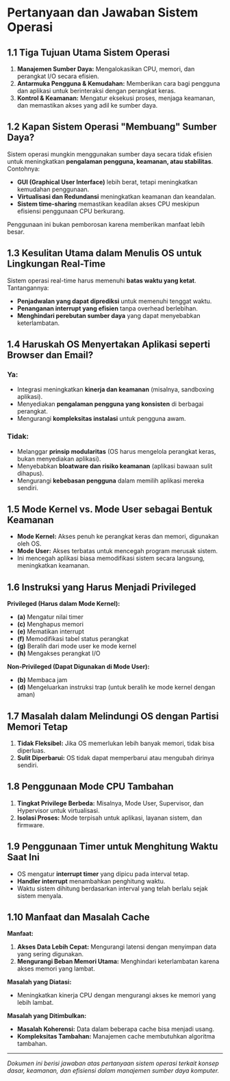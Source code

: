 
# Pertanyaan dan Jawaban Sistem Operasi

## 1.1 Tiga Tujuan Utama Sistem Operasi  
1. **Manajemen Sumber Daya:** Mengalokasikan CPU, memori, dan perangkat I/O secara efisien.  
2. **Antarmuka Pengguna & Kemudahan:** Memberikan cara bagi pengguna dan aplikasi untuk berinteraksi dengan perangkat keras.  
3. **Kontrol & Keamanan:** Mengatur eksekusi proses, menjaga keamanan, dan memastikan akses yang adil ke sumber daya.  

## 1.2 Kapan Sistem Operasi "Membuang" Sumber Daya?  
Sistem operasi mungkin menggunakan sumber daya secara tidak efisien untuk meningkatkan **pengalaman pengguna, keamanan, atau stabilitas**. Contohnya:  
- **GUI (Graphical User Interface)** lebih berat, tetapi meningkatkan kemudahan penggunaan.  
- **Virtualisasi dan Redundansi** meningkatkan keamanan dan keandalan.  
- **Sistem time-sharing** memastikan keadilan akses CPU meskipun efisiensi penggunaan CPU berkurang.  

Penggunaan ini bukan pemborosan karena memberikan manfaat lebih besar.  

## 1.3 Kesulitan Utama dalam Menulis OS untuk Lingkungan Real-Time  
Sistem operasi real-time harus memenuhi **batas waktu yang ketat**. Tantangannya:  
- **Penjadwalan yang dapat diprediksi** untuk memenuhi tenggat waktu.  
- **Penanganan interrupt yang efisien** tanpa overhead berlebihan.  
- **Menghindari perebutan sumber daya** yang dapat menyebabkan keterlambatan.  

## 1.4 Haruskah OS Menyertakan Aplikasi seperti Browser dan Email?  
### **Ya:**  
- Integrasi meningkatkan **kinerja dan keamanan** (misalnya, sandboxing aplikasi).  
- Menyediakan **pengalaman pengguna yang konsisten** di berbagai perangkat.  
- Mengurangi **kompleksitas instalasi** untuk pengguna awam.  

### **Tidak:**  
- Melanggar **prinsip modularitas** (OS harus mengelola perangkat keras, bukan menyediakan aplikasi).  
- Menyebabkan **bloatware dan risiko keamanan** (aplikasi bawaan sulit dihapus).  
- Mengurangi **kebebasan pengguna** dalam memilih aplikasi mereka sendiri.  

## 1.5 Mode Kernel vs. Mode User sebagai Bentuk Keamanan  
- **Mode Kernel:** Akses penuh ke perangkat keras dan memori, digunakan oleh OS.  
- **Mode User:** Akses terbatas untuk mencegah program merusak sistem.  
- Ini mencegah aplikasi biasa memodifikasi sistem secara langsung, meningkatkan keamanan.  

## 1.6 Instruksi yang Harus Menjadi Privileged  
**Privileged (Harus dalam Mode Kernel):**  
- **(a)** Mengatur nilai timer  
- **(c)** Menghapus memori  
- **(e)** Mematikan interrupt  
- **(f)** Memodifikasi tabel status perangkat  
- **(g)** Beralih dari mode user ke mode kernel  
- **(h)** Mengakses perangkat I/O  

**Non-Privileged (Dapat Digunakan di Mode User):**  
- **(b)** Membaca jam  
- **(d)** Mengeluarkan instruksi trap (untuk beralih ke mode kernel dengan aman)  

## 1.7 Masalah dalam Melindungi OS dengan Partisi Memori Tetap  
1. **Tidak Fleksibel:** Jika OS memerlukan lebih banyak memori, tidak bisa diperluas.  
2. **Sulit Diperbarui:** OS tidak dapat memperbarui atau mengubah dirinya sendiri.  

## 1.8 Penggunaan Mode CPU Tambahan  
1. **Tingkat Privilege Berbeda:** Misalnya, Mode User, Supervisor, dan Hypervisor untuk virtualisasi.  
2. **Isolasi Proses:** Mode terpisah untuk aplikasi, layanan sistem, dan firmware.  

## 1.9 Penggunaan Timer untuk Menghitung Waktu Saat Ini  
- OS mengatur **interrupt timer** yang dipicu pada interval tetap.  
- **Handler interrupt** menambahkan penghitung waktu.  
- Waktu sistem dihitung berdasarkan interval yang telah berlalu sejak sistem menyala.  

## 1.10 Manfaat dan Masalah Cache  
**Manfaat:**  
1. **Akses Data Lebih Cepat:** Mengurangi latensi dengan menyimpan data yang sering digunakan.  
2. **Mengurangi Beban Memori Utama:** Menghindari keterlambatan karena akses memori yang lambat.  

**Masalah yang Diatasi:**  
- Meningkatkan kinerja CPU dengan mengurangi akses ke memori yang lebih lambat.  

**Masalah yang Ditimbulkan:**  
- **Masalah Koherensi:** Data dalam beberapa cache bisa menjadi usang.  
- **Kompleksitas Tambahan:** Manajemen cache membutuhkan algoritma tambahan.  

---

*Dokumen ini berisi jawaban atas pertanyaan sistem operasi terkait konsep dasar, keamanan, dan efisiensi dalam manajemen sumber daya komputer.*  

